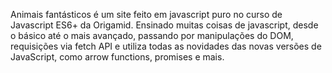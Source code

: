 Animais fantásticos é um site feito em javascript puro no curso de Javascript ES6+ da Origamid. Ensinado muitas coisas de javascript, desde o básico até o mais avançado, passando por manipulações do DOM, requisições via fetch API e utiliza todas as novidades das novas versões de JavaScript, como arrow functions, promises e mais.
